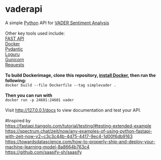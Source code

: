 # vaderapi

A simple [Python](https://www.python.org/) API for [VADER Sentiment Analysis](https://github.com/cjhutto/vaderSentiment)<br>
<br>
Other key tools used include:<br>
[FAST API](https://github.com/tiangolo/fastapi)<br>
[Docker](https://www.docker.com/)<br>
[Pydantic](https://pydantic-docs.helpmanual.io/)<br>
[Loguru](https://github.com/Delgan/loguru)<br>
[Gunicorn](https://gunicorn.org/)<br>
[Requests](https://requests.readthedocs.io/en/master/)<br>
<br>
<b>To build Dockerimage, clone this repository, [install Docker](https://docs.docker.com/install/), then run the following:</b><br>
`docker build --file Dockerfile --tag simplevader .`<br>
<br>
<b>Then you can run with</b><br>
`docker run -p 24601:24601 vader`<br>
<br>
Visit http://127.0.0.1/docs to view documentation and test your API.<br>
<br>
#Inspired by <br>
https://fastapi.tiangolo.com/tutorial/testing/#testing-extended-example<br>
https://spectrum.chat/zeit/now/any-examples-of-using-python-fastapi-with-zeit-now-v2~c3c3c44b-4d75-4417-9ec4-1d00f6db9163
https://towardsdatascience.com/how-to-properly-ship-and-deploy-your-machine-learning-model-8a8664b763c4<br>
https://github.com/saasify-sh/saasify<br>

